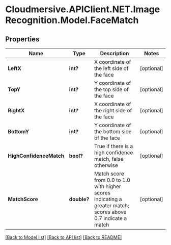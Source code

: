 # Cloudmersive.APIClient.NET.ImageRecognition.Model.FaceMatch
## Properties

Name | Type | Description | Notes
------------ | ------------- | ------------- | -------------
**LeftX** | **int?** | X coordinate of the left side of the face | [optional] 
**TopY** | **int?** | Y coordinate of the top side of the face | [optional] 
**RightX** | **int?** | X coordinate of the right side of the face | [optional] 
**BottomY** | **int?** | Y coordinate of the bottom side of the face | [optional] 
**HighConfidenceMatch** | **bool?** | True if there is a high confidence match, false otherwise | [optional] 
**MatchScore** | **double?** | Match score from 0.0 to 1.0 with higher scores indicating a greater match; scores above 0.7 indicate a match | [optional] 

[[Back to Model list]](../README.md#documentation-for-models) [[Back to API list]](../README.md#documentation-for-api-endpoints) [[Back to README]](../README.md)

